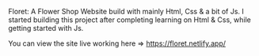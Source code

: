 Floret: A Flower Shop Website build with mainly Html, Css & a bit of Js. I started building this project after completing learning on Html & Css, while getting started with Js.

You can view the site live working here => https://floret.netlify.app/
